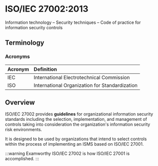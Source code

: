 # ISO/IEC 27002:2013

Information technology – Security techniques – Code of practice for information security controls

## Terminology

### Acronyms

| Acronym | Definition |
| :--- | :--- |
| IEC | International Electrotechnical Commission |
| ISO | International Organization for Standardization |

## Overview

ISO/IEC 27002 provides **guidelines** for organizational information security standards including the selection, implementation, and management of controls taking into consideration the organization's information security risk environments.

It is designed to be used by organizations that intend to select controls within the process of implementing an ISMS based on ISO/IEC 27001.

:::warning Examworthy
ISO/IEC 27002 is how ISO/IEC 27001 is accomplished.
:::